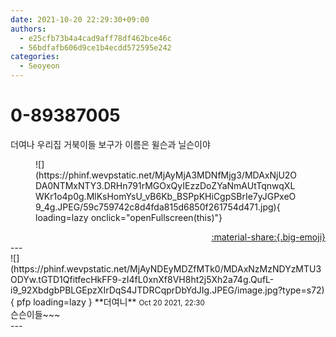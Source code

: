 ```yaml
---
date: 2021-10-20 22:29:30+09:00
authors:
  - e25cfb73b4a4cad9aff78df462bce46c
  - 56bdfafb606d9ce1b4ecdd572595e242
categories:
  - Seoyeon
---
```


# 0-89387005

<div class="post-container" markdown="1">
<div class="content-container md-sidebar__scrollwrap" markdown="1">

더여나 우리집 거북이들  보구가 이름은 윌슨과 닐슨이야
<figure markdown="1">
![](https://phinf.wevpstatic.net/MjAyMjA3MDNfMjg3/MDAxNjU2ODA0NTMxNTY3.DRHn791rMGOxQyIEzzDoZYaNmAUtTqnwqXLWKr1o4p0g.MlKsHomYsU_vB6Kb_BSPpKHiCgpSBrIe7yJGPxeO9_4g.JPEG/59c759742c8d4fda815d6850f261754d471.jpg){ loading=lazy onclick="openFullscreen(this)"}
</figure>


</div>
</div>

<div style="text-align: right;" markdown="1">
<a href="https://weverse.io/fromis9/fanpost/0-89387005" style="text-align: right;">:material-share:{.big-emoji}</a>
</div>
---

<div class="comments-container md-sidebar__scrollwrap" markdown="1">
<div class="comment" markdown="1">
<div class='id-container' markdown="1">
![](https://phinf.wevpstatic.net/MjAyNDEyMDZfMTk0/MDAxNzMzNDYzMTU3ODYw.tGTD1QfitfecHkFF9-zI4fL0xnXf8VH8ht2j5Xh2a74g.QufL-i9_92XbdgbPBLGEpzXIrDqS4JTDRCqprDbYdJIg.JPEG/image.jpg?type=s72){ pfp loading=lazy }
**<span class="artist">더여니</span>** <small>Oct 20 2021, 22:30</small><br>
</div>
<div class='comment-body' markdown="1">
슨슨이들~~~
</div>
</div>
</div>
---
